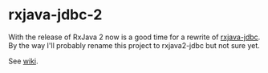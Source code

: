 # rxjava-jdbc-2

With the release of RxJava 2 now is a good time for a rewrite of [rxjava-jdbc](https://github.com/davidmoten/rxjava-jdbc). By the way I'll probably rename this project to rxjava2-jdbc but not sure yet.

See [wiki](wiki).
